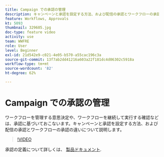 ```yaml
---
title: Campaign での承認の管理
description: キャンペーンと承認を設定する方法、および配信の承認とワークフローの承認の違いについて説明します。
feature: Workflows, Approvals
kt: 5093
thumbnail: 329605.jpg
doc-type: feature video
activity: use
team: WWFRE
role: User
level: Beginner
exl-id: 21d542e9-c021-4e05-b570-a55cac196c3a
source-git-commit: 13f7ab2dd41216a603a22f181dc4d06302c5918a
workflow-type: tm+mt
source-wordcount: '82'
ht-degree: 62%

---
```


# Campaign での承認の管理

ワークフローを管理する意思決定や、ワークフローを継続して実行する確認などは、承認に基づいておこないます。キャンペーンと承認を設定する方法、および配信の承認とワークフローの承認の違いについて説明します。

>[!VIDEO](https://video.tv.adobe.com/v/329605?quality=12&learn=on)

承認の定義について詳しくは、 [製品ドキュメント](https://experienceleague.adobe.com/docs/campaign-classic/using/automating-with-workflows/executing-a-workflow/defining-approvals.html?lang=en#sending-emails).
